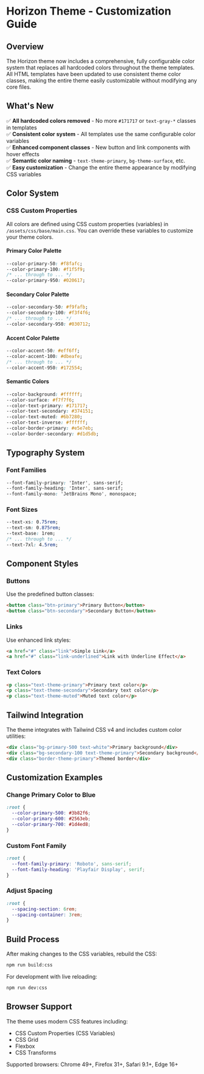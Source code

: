 # Horizon Theme - Customization Guide

## Overview

The Horizon theme now includes a comprehensive, fully configurable color system that replaces all hardcoded colors throughout the theme templates. All HTML templates have been updated to use consistent theme color classes, making the entire theme easily customizable without modifying any core files.

## What's New

✅ **All hardcoded colors removed** - No more `#171717` or `text-gray-*` classes in templates  
✅ **Consistent color system** - All templates use the same configurable color variables  
✅ **Enhanced component classes** - New button and link components with hover effects  
✅ **Semantic color naming** - `text-theme-primary`, `bg-theme-surface`, etc.  
✅ **Easy customization** - Change the entire theme appearance by modifying CSS variables

## Color System

### CSS Custom Properties

All colors are defined using CSS custom properties (variables) in `/assets/css/base/main.css`. You can override these variables to customize your theme colors.

#### Primary Color Palette
```css
--color-primary-50: #f8fafc;
--color-primary-100: #f1f5f9;
/* ... through to ... */
--color-primary-950: #020617;
```

#### Secondary Color Palette
```css
--color-secondary-50: #f9fafb;
--color-secondary-100: #f3f4f6;
/* ... through to ... */
--color-secondary-950: #030712;
```

#### Accent Color Palette
```css
--color-accent-50: #eff6ff;
--color-accent-100: #dbeafe;
/* ... through to ... */
--color-accent-950: #172554;
```

#### Semantic Colors
```css
--color-background: #ffffff;
--color-surface: #f7f7f6;
--color-text-primary: #171717;
--color-text-secondary: #374151;
--color-text-muted: #6b7280;
--color-text-inverse: #ffffff;
--color-border-primary: #e5e7eb;
--color-border-secondary: #d1d5db;
```

## Typography System

### Font Families
```css
--font-family-primary: 'Inter', sans-serif;
--font-family-heading: 'Inter', sans-serif;
--font-family-mono: 'JetBrains Mono', monospace;
```

### Font Sizes
```css
--text-xs: 0.75rem;
--text-sm: 0.875rem;
--text-base: 1rem;
/* ... through to ... */
--text-7xl: 4.5rem;
```

## Component Styles

### Buttons

Use the predefined button classes:

```html
<button class="btn-primary">Primary Button</button>
<button class="btn-secondary">Secondary Button</button>
```

### Links

Use enhanced link styles:

```html
<a href="#" class="link">Simple Link</a>
<a href="#" class="link-underlined">Link with Underline Effect</a>
```

### Text Colors

```html
<p class="text-theme-primary">Primary text color</p>
<p class="text-theme-secondary">Secondary text color</p>
<p class="text-theme-muted">Muted text color</p>
```

## Tailwind Integration

The theme integrates with Tailwind CSS v4 and includes custom color utilities:

```html
<div class="bg-primary-500 text-white">Primary background</div>
<div class="bg-secondary-100 text-theme-primary">Secondary background</div>
<div class="border-theme-primary">Themed border</div>
```


## Customization Examples

### Change Primary Color to Blue
```css
:root {
  --color-primary-500: #3b82f6;
  --color-primary-600: #2563eb;
  --color-primary-700: #1d4ed8;
}
```

### Custom Font Family
```css
:root {
  --font-family-primary: 'Roboto', sans-serif;
  --font-family-heading: 'Playfair Display', serif;
}
```

### Adjust Spacing
```css
:root {
  --spacing-section: 6rem;
  --spacing-container: 3rem;
}
```

## Build Process

After making changes to the CSS variables, rebuild the CSS:

```bash
npm run build:css
```

For development with live reloading:

```bash
npm run dev:css
```

## Browser Support

The theme uses modern CSS features including:
- CSS Custom Properties (CSS Variables)
- CSS Grid
- Flexbox
- CSS Transforms

Supported browsers: Chrome 49+, Firefox 31+, Safari 9.1+, Edge 16+